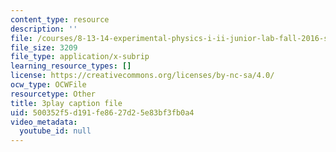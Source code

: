 ```yaml
---
content_type: resource
description: ''
file: /courses/8-13-14-experimental-physics-i-ii-junior-lab-fall-2016-spring-2017/500352f5d191fe8627d25e83bf3fb0a4_3032011.srt
file_size: 3209
file_type: application/x-subrip
learning_resource_types: []
license: https://creativecommons.org/licenses/by-nc-sa/4.0/
ocw_type: OCWFile
resourcetype: Other
title: 3play caption file
uid: 500352f5-d191-fe86-27d2-5e83bf3fb0a4
video_metadata:
  youtube_id: null
---
```

